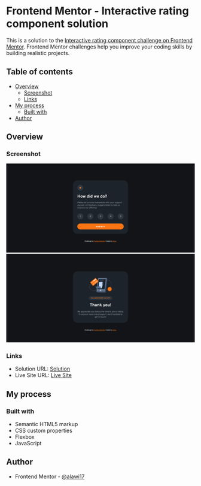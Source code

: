 # Frontend Mentor - Interactive rating component solution

This is a solution to the [Interactive rating component challenge on Frontend Mentor](https://www.frontendmentor.io/challenges/interactive-rating-component-koxpeBUmI). Frontend Mentor challenges help you improve your coding skills by building realistic projects.

## Table of contents

- [Overview](#overview)
  - [Screenshot](#screenshot)
  - [Links](#links)
- [My process](#my-process)
  - [Built with](#built-with)
- [Author](#author)

## Overview

### Screenshot

![](./images/screenshot1.png)
![](./images/screenshot2.png)

### Links

- Solution URL: [Solution](https://www.frontendmentor.io/solutions/interactive-rating-component-using-flexbox-and-vanilla-js-jj1uQNsqtg)
- Live Site URL: [Live Site](https://alw-interactive-rating-component.netlify.app/)

## My process

### Built with

- Semantic HTML5 markup
- CSS custom properties
- Flexbox
- JavaScript

## Author

- Frontend Mentor - [@alawi17](https://www.frontendmentor.io/profile/alawi17)
